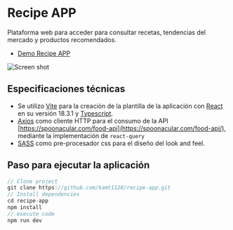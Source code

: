 # Recipe APP

Plataforma web para acceder para consultar recetas, tendencias del mercado y productos recomendados.
- [Demo Recipe APP](https://kamt1128.github.io/recipe-app/)

![Screen shot](https://github.com/kamt1128/recipe-app/blob/main/assets/images/screen-shot-app.png)

## Especificaciones técnicas

- Se utilizo [Vite](https://github.com/vitejs) para la creación de la plantilla de la aplicación con [React](https://es.react.dev/) en su versión 18.3.1 y [Typescript](https://www.typescriptlang.org/).
- [Axios](https://axios-http.com/es/docs/intro) como cliente HTTP para el consumo de la API [https://spoonacular.com/food-api](https://spoonacular.com/food-api/), mediante la implementación de `react-query`
- [SASS](https://sass-lang.com/) como pre-procesador css para el diseño del look and feel.

## Paso para ejecutar la aplicación
```js
// Clone project
git clone https://github.com/kamt1128/recipe-app.git
// Install dependencies
cd recipe-app
npm install
// execute code
npm run dev
```
